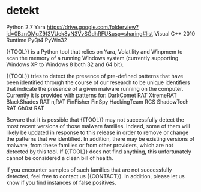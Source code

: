 detekt
======

Python 2.7
Yara
    https://drive.google.com/folderview?id=0BznOMqZ9f3VUek8yN3VvSGdhRFU&usp=sharing#list
    Visual C++ 2010 Runtime
PyQt4
PyWin32

{{TOOL}} is a Python tool that relies on Yara, Volatility and Winpmem to scan the memory of a running Windows system (currently supporting Windows XP to Windows 8 both 32 and 64 bit).

{{TOOL}} tries to detect the presence of pre-defined patterns that have been identified through the course of our research to be unique identifiers that indicate the presence of a given malware running on the computer. Currently it is provided with patterns for:
DarkComet RAT
XtremeRAT
BlackShades RAT
njRAT
FinFisher FinSpy
HackingTeam RCS
ShadowTech RAT
Gh0st RAT

Beware that it is possible that {{TOOL}} may not successfully detect the most recent versions of those malware families. Indeed, some of them will likely be updated in response to this release in order to remove or change the patterns that we identified. In addition, there may be existing versions of malware, from these families or from other providers, which are not detected by this tool. If {{TOOL}} does not find anything, this unfortunately cannot be considered a clean bill of health.

If you encounter samples of such families that are not successfully detected, feel free to contact us {{CONTACT}}. In addition, please let us know if you find instances of false positives.
